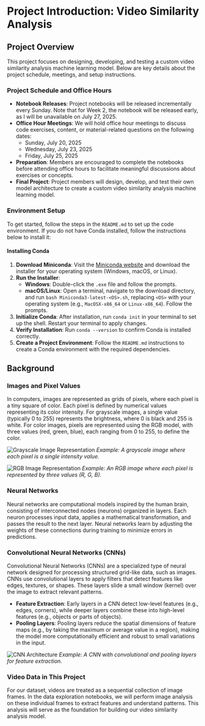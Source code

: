 

# Project Introduction: Video Similarity Analysis

## Project Overview
This project focuses on designing, developing, and testing a custom video similarity analysis machine learning model. Below are key details about the project schedule, meetings, and setup instructions.

### Project Schedule and Office Hours
- **Notebook Releases**: Project notebooks will be released incrementally every Sunday. Note that for Week 2, the notebook will be released early, as I will be unavailable on July 27, 2025.
- **Office Hour Meetings**: We will hold office hour meetings to discuss code exercises, content, or material-related questions on the following dates:
  - Sunday, July 20, 2025
  - Wednesday, July 23, 2025
  - Friday, July 25, 2025
- **Preparation**: Members are encouraged to complete the notebooks before attending office hours to facilitate meaningful discussions about exercises or concepts.
- **Final Project**: Project members will design, develop, and test their own model architecture to create a custom video similarity analysis machine learning model.

### Environment Setup
To get started, follow the steps in the `README.md` to set up the code environment. If you do not have Conda installed, follow the instructions below to install it:

#### Installing Conda
1. **Download Miniconda**: Visit the [Miniconda website](https://docs.conda.io/en/latest/miniconda.html) and download the installer for your operating system (Windows, macOS, or Linux).
2. **Run the Installer**:
   - **Windows**: Double-click the `.exe` file and follow the prompts.
   - **macOS/Linux**: Open a terminal, navigate to the download directory, and run `bash Miniconda3-latest-<OS>.sh`, replacing `<OS>` with your operating system (e.g., `MacOSX-x86_64` or `Linux-x86_64`). Follow the prompts.
3. **Initialize Conda**: After installation, run `conda init` in your terminal to set up the shell. Restart your terminal to apply changes.
4. **Verify Installation**: Run `conda --version` to confirm Conda is installed correctly.
5. **Create a Project Environment**: Follow the `README.md` instructions to create a Conda environment with the required dependencies.

## Background

### Images and Pixel Values
In computers, images are represented as grids of pixels, where each pixel is a tiny square of color. Each pixel is defined by numerical values representing its color intensity. For grayscale images, a single value (typically 0 to 255) represents the brightness, where 0 is black and 255 is white. For color images, pixels are represented using the RGB model, with three values (red, green, blue), each ranging from 0 to 255, to define the color.

![Grayscale Image Representation](https://via.placeholder.com/150?text=Grayscale+Image)
*Example: A grayscale image where each pixel is a single intensity value.*

![RGB Image Representation](https://via.placeholder.com/150?text=RGB+Image)
*Example: An RGB image where each pixel is represented by three values (R, G, B).*

### Neural Networks
Neural networks are computational models inspired by the human brain, consisting of interconnected nodes (neurons) organized in layers. Each neuron processes input data, applies a mathematical transformation, and passes the result to the next layer. Neural networks learn by adjusting the weights of these connections during training to minimize errors in predictions.

### Convolutional Neural Networks (CNNs)
Convolutional Neural Networks (CNNs) are a specialized type of neural network designed for processing structured grid-like data, such as images. CNNs use convolutional layers to apply filters that detect features like edges, textures, or shapes. These layers slide a small window (kernel) over the image to extract relevant patterns.

- **Feature Extraction**: Early layers in a CNN detect low-level features (e.g., edges, corners), while deeper layers combine these into high-level features (e.g., objects or parts of objects).
- **Pooling Layers**: Pooling layers reduce the spatial dimensions of feature maps (e.g., by taking the maximum or average value in a region), making the model more computationally efficient and robust to small variations in the input.

![CNN Architecture](https://via.placeholder.com/150?text=CNN+Architecture)
*Example: A CNN with convolutional and pooling layers for feature extraction.*

### Video Data in This Project
For our dataset, videos are treated as a sequential collection of image frames. In the data exploration notebooks, we will perform image analysis on these individual frames to extract features and understand patterns. This analysis will serve as the foundation for building our video similarity analysis model.

